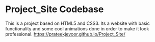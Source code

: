 # Project_Site Codebase
This is a project based on HTML5 and CSS3. Its a website with basic functionality and some cool animations done in order to make it look professional.
https://prateekjevoor.github.io/Project_Site/
